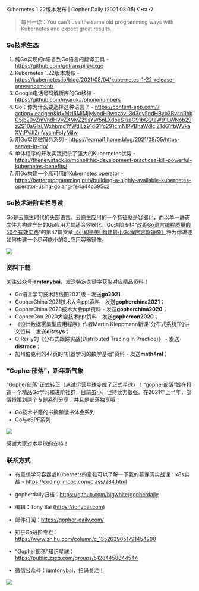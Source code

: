 Kubernetes 1.22版本发布 | Gopher Daily (2021.08.05) ʕ◔ϖ◔ʔ

>每日一谚：You can't use the same old programming ways with Kubernetes and expect great results. 

### Go技术生态

1. 纯Go实现的c语言到Go语言的翻译工具 - https://github.com/gotranspile/cxgo
2. Kubernetes 1.22版本发布 - https://kubernetes.io/blog/2021/08/04/kubernetes-1-22-release-announcement/
3. Google电话号码解析库的Go移植 - https://github.com/nyaruka/phonenumbers
4. Go：你为什么要选择这种语言？ - https://content-app.com/?action=leadgen&id=MzI5MiMjIyNodHRwczovL3d3dy5pdHByb3BvcnRhbC5jb20vZmVhdHVyZXMvZ29sYW5nLXdoeS1zaG91bGQteW91LWNob29zZS10aGlzLWxhbmd1YWdlLz91dG1fc291cmNlPVBhaWdlciZ1dG1fbWVkaXVtPVJlZmVycmFsIyMjIw
5. 用Go实现微服务系列 - https://learnai1.home.blog/2021/08/05/https-server-in-go/
6. 单体程序的开发实践扼杀了强大的Kubernetes优势 - https://thenewstack.io/monolithic-development-practices-kill-powerful-kubernetes-benefits/
7. 用Go构建一个高可用的Kubernetes operator - https://betterprogramming.pub/building-a-highly-available-kubernetes-operator-using-golang-fe4a44c395c2


### Go技术进阶专栏导读

Go是云原生时代的头部语言。云原生应用的一个特征就是容器化，而以单一静态文件为构建产出的Go应用尤其适合容器化。Go进阶专栏“[改善Go语⾔编程质量的50个有效实践](https://mp.weixin.qq.com/s/RThCEQOdytQxwrMP7XRTRw)”的第47篇文章[《小即是美! 构建最小Go程序容器镜像》](https://www.imooc.com/read/87/article/2477)将为你讲述如何构建一个尽可能小的Go应用容器镜像。

![](http://image.tonybai.com/img/202011/go-column-pgo-with-qr-and-text.png)


### 资料下载

关注公众号**iamtonybai**，发送特定关键字获取对应精品资料！

* Go语言学习技术路线图2021版 - 发送**go2021**
* GopherChina 2021技术大会ppt资料 - 发送**gopherchina2021**；
* GopherChina 2020技术大会ppt资料 - 发送**gopherchina2020**；
* GopherCon 2020大会技术ppt资料 - 发送**gophercon2020**；
* 《设计数据密集型应用程序》作者Martin Kleppmann新课“分布式系统”的讲义资料 - 发送**distsys**；
* O'Reilly的《分布式跟踪实战(Distributed Tracing in Practice)》 - 发送**distrace**；
* 加州伯克利的47页的“机器学习的数学基础”资料 - 发送**math4ml**；

### “Gopher部落”，新年新气象

[“Gopher部落”](https://mp.weixin.qq.com/s/jUqAL7hf2GmMun64BJufEA)正式转正（从试运营星球变成了正式星球）！“gopher部落”旨在打造一个精品Go学习和进阶社群，目前虽小，但持续力很强。在2021年上半年，部落将策划两个专题系列分享，并且是部落独享哦：

* Go技术书籍的书摘和读书体会系列
* Go与eBPF系列

![](http://image.tonybai.com/img/202103/gopher-tribe-zsxq-card.png)

感谢大家对本星球的支持！

### 联系方式

* 有意想学习容器或Kubernets的童鞋可以了解一下我的慕课网实战课：k8s实战 - https://coding.imooc.com/class/284.html
* gopherdaily归档：https://github.com/bigwhite/gopherdaily

* 编辑：Tony Bai (https://tonybai.com)
* 邮件订阅：https://gopher-daily.com/
* 知乎Go进阶专栏：https://www.zhihu.com/column/c_1352639051791454208
* “Gopher部落”知识星球：https://public.zsxq.com/groups/51284458844544
* 微信公众号：iamtonybai，扫码关注！

![](http://image.tonybai.com/img/202011/qrcode_for_iamtonybai.jpg)


